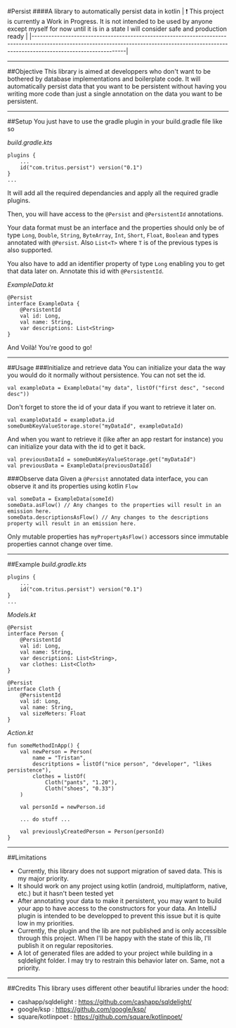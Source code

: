 #Persist
####A library to automatically persist data in kotlin
| :exclamation:  This project is currently a Work in Progress. It is not intended to be used by anyone except myself for now until it is in a state I will consider safe and production ready |
|---------------------------------------------------------------------------------------------------------------------------------------------------------------------------------------------|
___
##Objective
This library is aimed at developpers who don't want to be bothered by database implementations and boilerplate code. 
It will automatically persist data that you want to be persistent without having you writing more code than just a 
single annotation on the data you want to be persistent.
___
##Setup
You just have to use the gradle plugin in your build.gradle file like so

_build.gradle.kts_
```
plugins {
    ...
    id("com.tritus.persist") version("0.1")
}
...
```
It will add all the required dependancies and apply all the required gradle plugins.

Then, you will have access to the `@Persist` and `@PersistentId` annotations.

Your data format must be an interface 
and the properties should only be of type `Long`, `Double`, `String`, `ByteArray`, `Int`, `Short`, `Float`, `Boolean`
and types annotated with `@Persist`.
Also `List<T>` where `T` is of the previous types is also supported.

You also have to add an identifier property of type `Long` enabling you to get that data later on. 
Annotate this id with `@PersistentId`. 

_ExampleData.kt_
```
@Persist
interface ExampleData {
    @PersistentId
    val id: Long,
    val name: String,
    var descriptions: List<String>
}
```
And Voilà! You're good to go!
___
##Usage
###Initialize and retrieve data
You can initialize your data the way you would do it normally without persistence. You can not set the id.
```
val exampleData = ExampleData("my data", listOf("first desc", "second desc"))
```
Don't forget to store the id of your data if you want to retrieve it later on.
```
val exampleDataId = exampleData.id
someDumbKeyValueStorage.store("myDataId", exampleDataId)
```
And when you want to retrieve it (like after an app restart for instance) you can initialize your data with the id to 
get it back.
```
val previousDataId = someDumbKeyValueStorage.get("myDataId")
val previousData = ExampleData(previousDataId)
```
###Observe data
Given a `@Persist` annotated data interface, you can observe it and its properties using kotlin `Flow`
```
val someData = ExampleData(someId)
someData.asFlow() // Any changes to the properties will result in an emission here.
someData.descriptionsAsFlow() // Any changes to the descriptions property will result in an emission here.
```
Only mutable properties has `myPropertyAsFlow()` accessors since immutable properties cannot change over time.
___
##Example
_build.gradle.kts_
```
plugins {
    ...
    id("com.tritus.persist") version("0.1")
}
...
```
_Models.kt_
```
@Persist
interface Person {
    @PersistentId
    val id: Long,
    val name: String,
    var descriptions: List<String>,
    var clothes: List<Cloth>
}

@Persist
interface Cloth {
    @PersistentId
    val id: Long,
    val name: String,
    val sizeMeters: Float
}
```
_Action.kt_
```
fun someMethodInApp() {
    val newPerson = Person(
        name = "Tristan",
        descritptions = listOf("nice person", "developer", "likes persistence"),
        clothes = listOf(
            Cloth("pants", "1.20"),
            Cloth("shoes", "0.33")
    )
    
    val personId = newPerson.id
    
    ... do stuff ...
    
    val previouslyCreatedPerson = Person(personId)
}   
```
___
##Limitations
- Currently, this library does not support migration of saved data. This is my major priority.
- It should work on any project using kotlin (android, multiplatform, native, etc.) but it hasn't been tested yet
- After annotating your data to make it persistent, you may want to build your app to have access to the constructors for your data. An IntelliJ plugin is intended to be developped to prevent this issue but it is quite low in my priorities.
- Currently, the plugin and the lib are not published and is only accessible through this project. When I'll be happy with the state of this lib, I'll publish it on regular repositories. 
- A lot of generated files are added to your project while building in a sqldelight folder. I may try to restrain this behavior later on. Same, not a priority.
___
##Credits
This library uses different other beautiful libraries under the hood:

- cashapp/sqldelight : https://github.com/cashapp/sqldelight/
- google/ksp : https://github.com/google/ksp/
- square/kotlinpoet : https://github.com/square/kotlinpoet/
